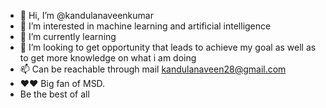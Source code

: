 - 👋 Hi, I’m @kandulanaveenkumar
- 👀 I’m interested in machine learning and artificial intelligence
- 🌱 I’m currently learning 
- 💞️ I’m looking to get opportunity that leads to achieve my goal as well as to get more knowledge on what i am doing
- 📫 Can be reachable through mail kandulanaveen28@gmail.com
- ❤❤ Big fan of MSD.
- Be the best of all 

<!---
kandulanaveenkumar/kandulanaveenkumar is a ✨ special ✨ repository because its `README.md` (this file) appears on your GitHub profile.
You can click the Preview link to take a look at your changes.
--->
